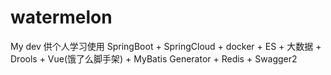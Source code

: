 # watermelon
My dev
供个人学习使用
SpringBoot + SpringCloud + docker + ES + 大数据 + Drools + Vue(饿了么脚手架) + MyBatis Generator + Redis + Swagger2	
